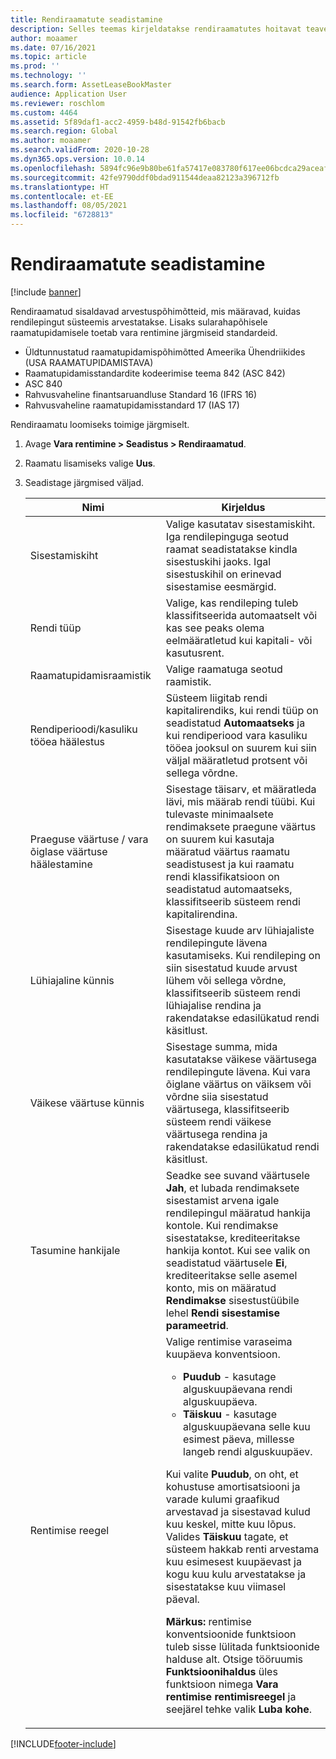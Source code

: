 ```yaml
---
title: Rendiraamatute seadistamine
description: Selles teemas kirjeldatakse rendiraamatutes hoitavat teavet. Rendiraamatud sisaldavad arvestuspõhimõtteid, mis määravad, kuidas rendilepingut süsteemis arvestatakse.
author: moaamer
ms.date: 07/16/2021
ms.topic: article
ms.prod: ''
ms.technology: ''
ms.search.form: AssetLeaseBookMaster
audience: Application User
ms.reviewer: roschlom
ms.custom: 4464
ms.assetid: 5f89daf1-acc2-4959-b48d-91542fb6bacb
ms.search.region: Global
ms.author: moaamer
ms.search.validFrom: 2020-10-28
ms.dyn365.ops.version: 10.0.14
ms.openlocfilehash: 5894fc96e9b80be61fa57417e083780f617ee06bcdca29aceaf164308d17dcda
ms.sourcegitcommit: 42fe9790ddf0bdad911544deaa82123a396712fb
ms.translationtype: HT
ms.contentlocale: et-EE
ms.lasthandoff: 08/05/2021
ms.locfileid: "6728813"
---
```

# <a name="set-up-lease-books"></a>Rendiraamatute seadistamine

[!include [banner](../includes/banner.md)]

Rendiraamatud sisaldavad arvestuspõhimõtteid, mis määravad, kuidas rendilepingut süsteemis arvestatakse. Lisaks sularahapõhisele raamatupidamisele toetab vara rentimine järgmiseid standardeid.

- Üldtunnustatud raamatupidamispõhimõtted Ameerika Ühendriikides (USA RAAMATUPIDAMISTAVA)
- Raamatupidamisstandardite kodeerimise teema 842 (ASC 842)
- ASC 840
- Rahvusvaheline finantsaruandluse Standard 16 (IFRS 16)
- Rahvusvaheline raamatupidamisstandard 17 (IAS 17)

Rendiraamatu loomiseks toimige järgmiselt.

1. Avage **Vara rentimine \> Seadistus \> Rendiraamatud**.
2. Raamatu lisamiseks valige **Uus**.
3. Seadistage järgmised väljad.

    | Nimi                                     | Kirjeldus |
    |------------------------------------------|-------------|
    | Sisestamiskiht                            | Valige kasutatav sisestamiskiht. Iga rendilepinguga seotud raamat seadistatakse kindla sisestuskihi jaoks. Igal sisestuskihil on erinevad sisestamise eesmärgid. |
    | Rendi tüüp                               | Valige, kas rendileping tuleb klassifitseerida automaatselt või kas see peaks olema eelmääratletud kui kapitali- või kasutusrent. |
    | Raamatupidamisraamistik                     | Valige raamatuga seotud raamistik. |
    | Rendiperioodi/kasuliku tööea häälestus          | Süsteem liigitab rendi kapitalirendiks, kui rendi tüüp on seadistatud **Automaatseks** ja kui rendiperiood vara kasuliku tööea jooksul on suurem kui siin väljal määratletud protsent või sellega võrdne.  |
    | Praeguse väärtuse / vara õiglase väärtuse häälestamine   | Sisestage täisarv, et määratleda lävi, mis määrab rendi tüübi. Kui tulevaste minimaalsete rendimaksete praegune väärtus on suurem kui kasutaja määratud väärtus raamatu seadistusest ja kui raamatu rendi klassifikatsioon on seadistatud automaatseks, klassifitseerib süsteem rendi kapitalirendina. |
    | Lühiajaline künnis                     | Sisestage kuude arv lühiajaliste rendilepingute lävena kasutamiseks. Kui rendileping on siin sisestatud kuude arvust lühem või sellega võrdne, klassifitseerib süsteem rendi lühiajalise rendina ja rakendatakse edasilükatud rendi käsitlust. |
    | Väikese väärtuse künnis                      | Sisestage summa, mida kasutatakse väikese väärtusega rendilepingute lävena. Kui vara õiglane väärtus on väiksem või võrdne siia sisestatud väärtusega, klassifitseerib süsteem rendi väikese väärtusega rendina ja rakendatakse edasilükatud rendi käsitlust. |
    | Tasumine hankijale                            | Seadke see suvand väärtusele **Jah**, et lubada rendimaksete sisestamist arvena igale rendilepingul määratud hankija kontole. Kui rendimakse sisestatakse, krediteeritakse hankija kontot. Kui see valik on seadistatud väärtusele **Ei**, krediteeritakse selle asemel konto, mis on määratud **Rendimakse** sisestustüübile lehel **Rendi sisestamise parameetrid**. |
    | Rentimise reegel                       | Valige rentimise varaseima kuupäeva konventsioon.<ul><li><b>Puudub</b> - kasutage alguskuupäevana rendi alguskuupäeva.</li><li><b>Täiskuu</b> - kasutage alguskuupäevana selle kuu esimest päeva, millesse langeb rendi alguskuupäev.</li></ul><p>Kui valite <b>Puudub</b>, on oht, et kohustuse amortisatsiooni ja varade kulumi graafikud arvestavad ja sisestavad kulud kuu keskel, mitte kuu lõpus. Valides <b>Täiskuu</b> tagate, et süsteem hakkab renti arvestama kuu esimesest kuupäevast ja kogu kuu kulu arvestatakse ja sisestatakse kuu viimasel päeval.</p><p><strong>Märkus:</strong> rentimise konventsioonide funktsioon tuleb sisse lülitada funktsioonide halduse alt. Otsige tööruumis <b>Funktsioonihaldus</b> üles funktsioon nimega <b>Vara rentimise rentimisreegel</b> ja seejärel tehke valik <b>Luba kohe</b>.</p> |


[!INCLUDE[footer-include](../../includes/footer-banner.md)]
